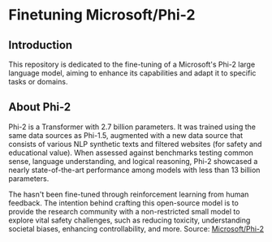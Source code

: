 # Finetuning Microsoft/Phi-2

## Introduction

This repository is dedicated to the fine-tuning of a Microsoft's Phi-2 large language model, aiming to enhance its capabilities and adapt it to specific tasks or domains.

## About Phi-2

Phi-2 is a Transformer with 2.7 billion parameters. It was trained using the same data sources as Phi-1.5, augmented with a new data source that consists of various NLP synthetic texts and filtered websites (for safety and educational value). When assessed against benchmarks testing common sense, language understanding, and logical reasoning, Phi-2 showcased a nearly state-of-the-art performance among models with less than 13 billion parameters.

The hasn't been fine-tuned through reinforcement learning from human feedback. The intention behind crafting this open-source model is to provide the research community with a non-restricted small model to explore vital safety challenges, such as reducing toxicity, understanding societal biases, enhancing controllability, and more. Source: [Microsoft/Phi-2]([url](https://huggingface.co/microsoft/phi-2#model-summary)https://huggingface.co/microsoft/phi-2#model-summary)
